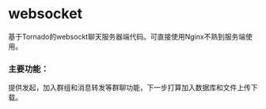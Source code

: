 # websocket
基于Tornado的websockt聊天服务器端代码。可直接使用Nginx不熟到服务端使用。

### 主要功能：

提供发起，加入群组和消息转发等群聊功能，下一步打算加入数据库和文件上传下载。

